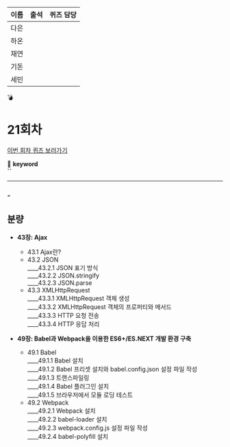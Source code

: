 |이름|출석|퀴즈 담당|
|:--:|:--:|:--:|
|다은|||
|하온|||
|재연|||
|기돈|||
|세민|||
💣

# 21회차
<a href="https://github.com/ooheunda/how-to-enjoy/issues/21">이번 회차 퀴즈 보러가기</a>  

📌 **keyword**  
    **``**

<hr> 

### - 
  

## 분량

- **43장: Ajax**
  - 43.1 Ajax란?
  - 43.2 JSON  
    ____43.2.1 JSON 표기 방식  
    ____43.2.2 JSON.stringify  
    ____43.2.3 JSON.parse  
  - 43.3 XMLHttpRequest  
    ____43.3.1 XMLHttpRequest 객체 생성  
    ____43.3.2 XMLHttpRequest 객체의 프로퍼티와 메서드  
    ____43.3.3 HTTP 요청 전송  
    ____43.3.4 HTTP 응답 처리

- **49장: Babel과 Webpack을 이용한 ES6+/ES.NEXT 개발 환경 구축**
  - 49.1 Babel  
    ____49.1.1 Babel 설치  
    ____49.1.2 Babel 프리셋 설치와 babel.config.json 설정 파일 작성  
    ____49.1.3 트랜스파일링  
    ____49.1.4 Babel 플러그인 설치  
    ____49.1.5 브라우저에서 모듈 로딩 테스트  
  - 49.2 Webpack  
    ____49.2.1 Webpack 설치  
    ____49.2.2 babel-loader 설치  
    ____49.2.3 webpack.config.js 설정 파일 작성  
    ____49.2.4 babel-polyfill 설치  


